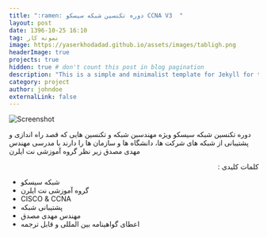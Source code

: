 ```yaml
---
title: ":ramen: دوره تکنسین شبکه سیسکو CCNA V3  "
layout: post
date: 1396-10-25 16:10
tag: نمونه کار 
image: https://yaserkhodadad.github.io/assets/images/tabligh.png
headerImage: true
projects: true
hidden: true # don't count this post in blog pagination
description: "This is a simple and minimalist template for Jekyll for those who likes to eat noodles."
category: project
author: johndoe
externalLink: false
---
```


![Screenshot](https://yaserkhodadad.github.io/assets/port/p10.png)


<p style="direction:rtl">

دوره تکنسین شبکه سیسکو ویژه مهندسبن شبکه و تکنسین هایی که قصد راه اندازی و پشتیبانی از شبکه های شرکت ها، دانشگاه ها و سازمان ها را دارند  با مدرسی مهندس مهدی مصدق زیر نظر گروه آموزشی نت ایلرن
</p>

<p style="direction:rtl">
کلمات کلیدی :<br/>

-  شبکه سیسکو <br/>
- گروه آموزشی نت ایلرن <br/>
- CISCO & CCNA <br/>
-  پشتیبانی شبکه <br/>
- مهندس مهدی مصدق <br/>
-   اعطای گواهینامه بین المللی و قابل ترجمه<br/>
</p>
